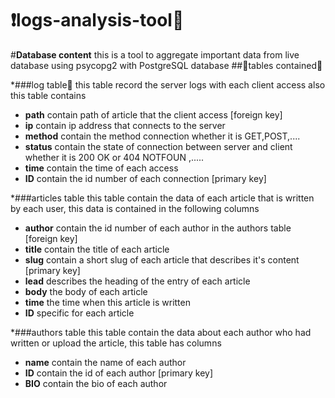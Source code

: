 # :exclamation:logs-analysis-tool:anger:

#**Database content**
this is a tool to aggregate important data from live database using psycopg2 with PostgreSQL database
##:star2:tables contained:star2:

*###log table:running:
this table record the server logs with each client access also this table contains
  * **path**    contain path of article that the client access [foreign key]
  * **ip**      contain ip address that connects to the server
  * **method**  contain the method connection whether it is GET,POST,....
  * **status**  contain the state of connection between server and client whether it is 200 OK or 404 NOTFOUN ,.....
  * **time**    contain the time of each access 
  * **ID**      contain the id number of each connection [primary key]

*###articles table
this table contain the data of each article that is written by each user, this data is contained in the following columns
  * **author**  contain the id number of each author in the authors table [foreign key]
  * **title**   contain the title of each article
  * **slug**    contain a short slug of each article that describes it's content [primary key]
  * **lead**    describes the heading of the entry of each article
  * **body**    the body of each article
  * **time**    the time when this article is written
  * **ID**      specific for each article

*###authors table
this table contain the data about each author who had written or upload the article, this table has columns
  * **name**    contain the name of each author 
  * **ID**      contain the id of each author [primary key]
  * **BIO**     contain the bio of each author
  
  
